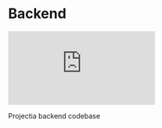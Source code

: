 # Backend

![Coverage Badge](https://img.shields.io/endpoint?url=https://gist.githubusercontent.com/Byiringiro-saad/fb244d7bb9f9bf75f23d6ccd6e90fc67.js/raw/backend__pull_##.json)

Projectia backend codebase
